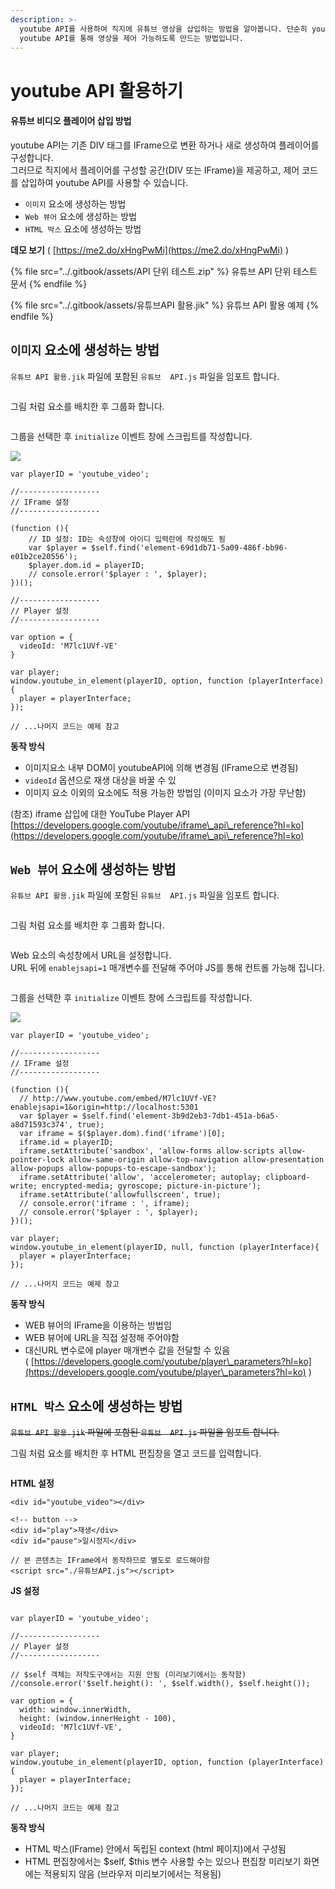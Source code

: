 ```yaml
---
description: >-
  youtube API를 사용하여 직지에 유튜브 영상을 삽입하는 방법을 알아봅니다. 단순히 youtube 영상을 삽입하는 것이 아니라 직지에서
  youtube API를 통해 영상을 제어 가능하도록 만드는 방법입니다.
---
```


# youtube API 활용하기

#### 유튜브 비디오 플레이어 삽입   방법

youtube API는 기존 DIV 태그를  IFrame으로 변환 하거나 새로 생성하여  플레이어를 구성합니다.\
그러므로 직지에서 플레이어를 구성할 공간(DIV 또는 IFrame)을  제공하고, 제어 코드를 삽입하여 youtube API를 사용할 수 있습니다.

* `이미지` 요소에 생성하는 방법
* `Web 뷰어` 요소에 생성하는 방법
* `HTML 박스` 요소에 생성하는 방법

**데모 보기** ( [https://me2.do/xHngPwMi](https://me2.do/xHngPwMi) )

{% file src="../.gitbook/assets/API 단위 테스트.zip" %}
유튜브 API 단위 테스트  문서&#x20;
{% endfile %}

{% file src="../.gitbook/assets/유튜브API 활용.jik" %}
유튜브 API 활용 예제
{% endfile %}

## `이미지` 요소에 생성하는 방법

`유튜브 API 활용.jik` 파일에 포함된 `유튜브  API.js` 파일을 임포트 합니다.

<img src="../.gitbook/assets/image (5).png" alt="" data-size="original"><img src="../.gitbook/assets/image (8).png" alt="" data-size="original">

그림 처럼 요소를 배치한 후 그룹화 합니다.

<figure><img src="../.gitbook/assets/image (4).png" alt=""><figcaption></figcaption></figure>

그룹을 선택한 후 `initialize` 이벤트 창에 스크립트를 작성합니다.

![](<../.gitbook/assets/image (2).png>)

```
var playerID = 'youtube_video';

//------------------
// IFrame 설정
//------------------

(function (){
    // ID 설정: ID는 속성창에 아이디 입력란에 작성해도 됨
    var $player = $self.find('element-69d1db71-5a09-486f-bb96-e01b2ce20556');
    $player.dom.id = playerID;
    // console.error('$player : ', $player);
})();

//------------------
// Player 설정
//------------------

var option = {
  videoId: 'M7lc1UVf-VE'
}

var player;
window.youtube_in_element(playerID, option, function (playerInterface){
  player = playerInterface;
});

// ...나머지 코드는 예제 참고
```

**동작 방식**

* 이미지요소 내부 DOM이 youtubeAPI에 의해 변경됨 (IFrame으로 변경됨)
* `videoId` 옵션으로 재생 대상을 바꿀 수 있
* 이미지 요소 이외의 요소에도 적용 가능한 방법임 (이미지 요소가 가장 무난함)

(참조) iframe 삽입에 대한 YouTube Player API [https://developers.google.com/youtube/iframe\_api\_reference?hl=ko](https://developers.google.com/youtube/iframe\_api\_reference?hl=ko)

## `Web 뷰어` 요소에 생성하는 방법&#x20;

`유튜브 API 활용.jik` 파일에 포함된 `유튜브  API.js` 파일을 임포트 합니다.

<img src="../.gitbook/assets/image (5).png" alt="" data-size="original"><img src="../.gitbook/assets/image (8).png" alt="" data-size="original">

그림 처럼 요소를 배치한 후 그룹화 합니다.

<figure><img src="../.gitbook/assets/image (6).png" alt=""><figcaption></figcaption></figure>

Web 요소의 속성창에서 URL을 설정합니다.\
URL 뒤에 `enablejsapi=1` 매개변수를 전달해 주어야 JS를 통해 컨트롤 가능해 집니다.

<img src="../.gitbook/assets/image.png" alt="" data-size="original">

그룹을 선택한 후 `initialize` 이벤트 창에 스크립트를 작성합니다.

![](<../.gitbook/assets/image (2).png>)

```
var playerID = 'youtube_video';

//------------------
// IFrame 설정
//------------------

(function (){
  // http://www.youtube.com/embed/M7lc1UVf-VE?enablejsapi=1&origin=http://localhost:5301
  var $player = $self.find('element-3b9d2eb3-7db1-451a-b6a5-a8d71593c374', true);
  var iframe = $($player.dom).find('iframe')[0];
  iframe.id = playerID;
  iframe.setAttribute('sandbox', 'allow-forms allow-scripts allow-pointer-lock allow-same-origin allow-top-navigation allow-presentation allow-popups allow-popups-to-escape-sandbox');
  iframe.setAttribute('allow', 'accelerometer; autoplay; clipboard-write; encrypted-media; gyroscope; picture-in-picture');
  iframe.setAttribute('allowfullscreen', true);
  // console.error('iframe : ', iframe);
  // console.error('$player : ', $player);
})();

var player;
window.youtube_in_element(playerID, null, function (playerInterface){
  player = playerInterface;
});

// ...나머지 코드는 예제 참고
```

**동작 방식**

* WEB 뷰어의 IFrame을 이용하는 방법임
* WEB 뷰어에 URL을 직접 설정해 주어야함
* 대신URL 변수로에  player 매개변수 값을 전달할 수 있음\
  ( [https://developers.google.com/youtube/player\_parameters?hl=ko](https://developers.google.com/youtube/player\_parameters?hl=ko) )

## `HTML 박스` 요소에 생성하는 방법

~~`유튜브 API 활용.jik` 파일에 포함된 `유튜브  API.js` 파일을 임포트 합니다.~~

그림 처럼 요소를 배치한 후 HTML 편집창을 열고 코드를 입력합니다.

<img src="../.gitbook/assets/image (3).png" alt="" data-size="original">

**HTML 설정**

```
<div id="youtube_video"></div>

<!-- button -->
<div id="play">재생</div>
<div id="pause">일시정지</div>

// 본 콘텐츠는 IFrame에서 동작하므로 별도로 로드해야함
<script src="./유튜브API.js"></script>
```

**JS 설정**

```

var playerID = 'youtube_video';

//------------------
// Player 설정
//------------------

// $self 객체는 저작도구에서는 지원 안됨 (미리보기에서는 동작함)
//console.error('$self.height(): ', $self.width(), $self.height());

var option = {
  width: window.innerWidth,
  height: (window.innerHeight - 100),
  videoId: 'M7lc1UVf-VE',
}

var player;
window.youtube_in_element(playerID, option, function (playerInterface){
  player = playerInterface;
});

// ...나머지 코드는 예제 참고
```

**동작 방식**

* HTML 박스(IFrame) 안에서 독립된 context (html 페이지)에서 구성됨
* HTML 편집창에서는 $self, $this 변수 사용할 수는 있으나 편집창 미리보기 화면에는 적용되지 않음 (브라우저 미리보기에서는 적용됨)

